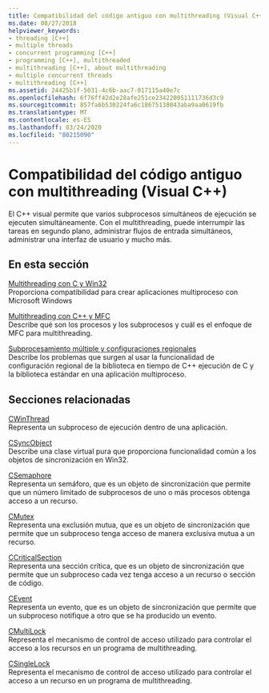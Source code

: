 ```yaml
---
title: Compatibilidad del código antiguo con multithreading (Visual C++)
ms.date: 08/27/2018
helpviewer_keywords:
- threading [C++]
- multiple threads
- concurrent programming [C++]
- programming [C++], multithreaded
- multithreading [C++], about multithreading
- multiple concurrent threads
- multithreading [C++]
ms.assetid: 24425b1f-5031-4c6b-aac7-017115a40e7c
ms.openlocfilehash: 6f76ff42d2e28afe251ce234220051111736d3c9
ms.sourcegitcommit: 857fa6b530224fa6c18675138043aba9aa0619fb
ms.translationtype: MT
ms.contentlocale: es-ES
ms.lasthandoff: 03/24/2020
ms.locfileid: "80215090"
---
```

# <a name="multithreading-support-for-older-code-visual-c"></a>Compatibilidad del código antiguo con multithreading (Visual C++)

El C++ visual permite que varios subprocesos simultáneos de ejecución se ejecuten simultáneamente. Con el multithreading, puede interrumpir las tareas en segundo plano, administrar flujos de entrada simultáneos, administrar una interfaz de usuario y mucho más.

## <a name="in-this-section"></a>En esta sección

[Multithreading con C y Win32](multithreading-with-c-and-win32.md)<br/>
Proporciona compatibilidad para crear aplicaciones multiproceso con Microsoft Windows

[Multithreading con C++ y MFC](multithreading-with-cpp-and-mfc.md)<br/>
Describe qué son los procesos y los subprocesos y cuál es el enfoque de MFC para multithreading.

[Subprocesamiento múltiple y configuraciones regionales](multithreading-and-locales.md)<br/>
Describe los problemas que surgen al usar la funcionalidad de configuración regional de la biblioteca en tiempo de C++ ejecución de C y la biblioteca estándar en una aplicación multiproceso.

## <a name="related-sections"></a>Secciones relacionadas

[CWinThread](../mfc/reference/cwinthread-class.md)<br/>
Representa un subproceso de ejecución dentro de una aplicación.

[CSyncObject](../mfc/reference/csyncobject-class.md)<br/>
Describe una clase virtual pura que proporciona funcionalidad común a los objetos de sincronización en Win32.

[CSemaphore](../mfc/reference/csemaphore-class.md)<br/>
Representa un semáforo, que es un objeto de sincronización que permite que un número limitado de subprocesos de uno o más procesos obtenga acceso a un recurso.

[CMutex](../mfc/reference/cmutex-class.md)<br/>
Representa una exclusión mutua, que es un objeto de sincronización que permite que un subproceso tenga acceso de manera exclusiva mutua a un recurso.

[CCriticalSection](../mfc/reference/ccriticalsection-class.md)<br/>
Representa una sección crítica, que es un objeto de sincronización que permite que un subproceso cada vez tenga acceso a un recurso o sección de código.

[CEvent](../mfc/reference/cevent-class.md)<br/>
Representa un evento, que es un objeto de sincronización que permite que un subproceso notifique a otro que se ha producido un evento.

[CMultiLock](../mfc/reference/cmultilock-class.md)<br/>
Representa el mecanismo de control de acceso utilizado para controlar el acceso a los recursos en un programa de multithreading.

[CSingleLock](../mfc/reference/csinglelock-class.md)<br/>
Representa el mecanismo de control de acceso utilizado para controlar el acceso a un recurso en un programa de multithreading.

